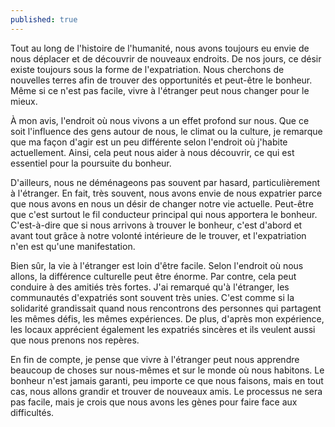 ```yaml
---
published: true
---
```

<!--
Le sujet : À votre avis, quels sont les gains et les pertes de l'expatriation? Est-ce possible de trouver le bonheur dans un autre pays que dans son pays de naissance? Si oui dans quelles conditions? Justifiez votre point de vue, argumentez et étayez votre rédaction d'exemples. 
Rédigez un texte d'environ 350 mots.

---
-->
Tout au long de l'histoire de l'humanité, nous avons toujours eu envie de nous déplacer et de découvrir de nouveaux endroits. De nos jours, ce désir existe toujours sous la forme de l'expatriation. Nous cherchons de nouvelles terres afin de trouver des opportunités et peut-être le bonheur. Même si ce n'est pas facile, vivre à l'étranger peut nous changer pour le mieux.
 
À mon avis, l'endroit où nous vivons a un effet profond sur nous. Que ce soit l'influence des gens autour de nous, le climat ou la culture, je remarque que ma façon d'agir est un peu différente selon l'endroit où j'habite actuellement. Ainsi, cela peut nous aider à nous découvrir, ce qui est essentiel pour la poursuite du bonheur. 

D'ailleurs, nous ne déménageons pas souvent par hasard, particulièrement à l'étranger. En fait, très souvent, nous avons envie de nous expatrier parce que nous avons en nous un désir de changer notre vie actuelle. Peut-être que c'est surtout le fil conducteur principal qui nous apportera le bonheur. C'est-à-dire que si nous arrivons à trouver le bonheur, c'est d'abord et avant tout grâce à notre volonté intérieure de le trouver, et l'expatriation n'en est qu'une manifestation.

Bien sûr, la vie à l'étranger est loin d'être facile. Selon l'endroit où nous allons, la différence culturelle peut être énorme. Par contre, cela peut conduire à des amitiés très fortes. J'ai remarqué qu'à l'étranger, les communautés d'expatriés sont souvent très unies. C'est comme si la solidarité grandissait quand nous rencontrons des personnes qui partagent les mêmes défis, les mêmes expériences. De plus, d'après mon expérience, les locaux apprécient également les expatriés sincères et ils veulent aussi que nous prenons nos repères.

En fin de compte, je pense que vivre à l'étranger peut nous apprendre beaucoup de choses sur nous-mêmes et sur le monde où nous habitons. Le bonheur n'est jamais garanti, peu importe ce que nous faisons, mais en tout cas, nous allons grandir et trouver de nouveaux amis. Le processus ne sera pas facile, mais je crois que nous avons les gènes pour faire face aux difficultés.
